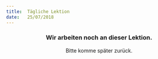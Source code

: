 ```yaml
---
title:  Tägliche Lektion
date:   25/07/2018
---
```


### <center>Wir arbeiten noch an dieser Lektion.</center>
<center>Bitte komme später zurück.</center>